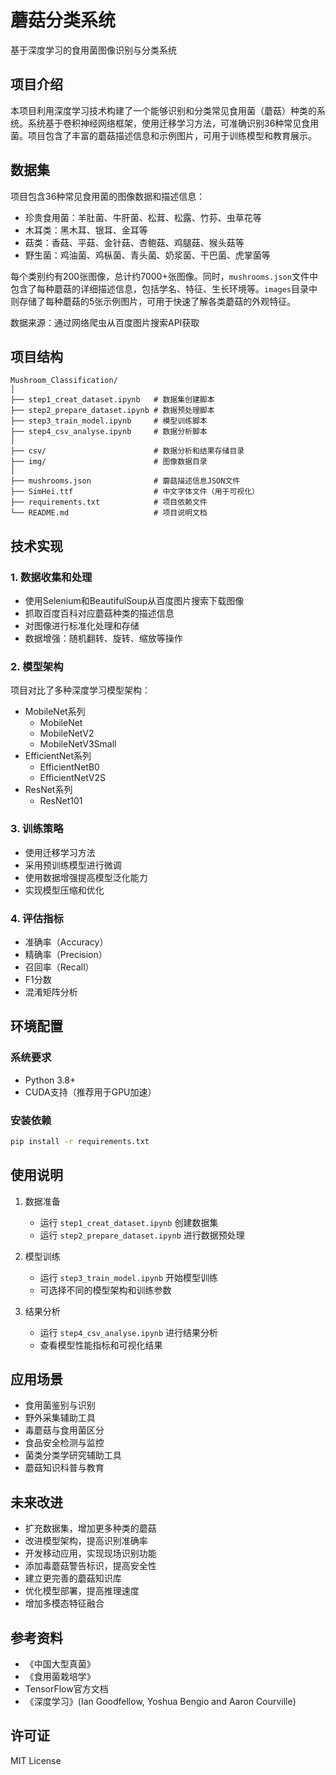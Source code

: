 # 蘑菇分类系统

基于深度学习的食用菌图像识别与分类系统

## 项目介绍

本项目利用深度学习技术构建了一个能够识别和分类常见食用菌（蘑菇）种类的系统。系统基于卷积神经网络框架，使用迁移学习方法，可准确识别36种常见食用菌。项目包含了丰富的蘑菇描述信息和示例图片，可用于训练模型和教育展示。

## 数据集

项目包含36种常见食用菌的图像数据和描述信息：
- 珍贵食用菌：羊肚菌、牛肝菌、松茸、松露、竹荪、虫草花等
- 木耳类：黑木耳、银耳、金耳等
- 菇类：香菇、平菇、金针菇、杏鲍菇、鸡腿菇、猴头菇等
- 野生菌：鸡油菌、鸡枞菌、青头菌、奶浆菌、干巴菌、虎掌菌等

每个类别约有200张图像，总计约7000+张图像。同时，`mushrooms.json`文件中包含了每种蘑菇的详细描述信息，包括学名、特征、生长环境等。`images`目录中则存储了每种蘑菇的5张示例图片，可用于快速了解各类蘑菇的外观特征。

数据来源：通过网络爬虫从百度图片搜索API获取

## 项目结构

```
Mushroom_Classification/
│
├── step1_creat_dataset.ipynb   # 数据集创建脚本
├── step2_prepare_dataset.ipynb # 数据预处理脚本
├── step3_train_model.ipynb     # 模型训练脚本
├── step4_csv_analyse.ipynb     # 数据分析脚本
│
├── csv/                        # 数据分析和结果存储目录
├── img/                        # 图像数据目录
│
├── mushrooms.json              # 蘑菇描述信息JSON文件
├── SimHei.ttf                  # 中文字体文件（用于可视化）
├── requirements.txt            # 项目依赖文件
└── README.md                   # 项目说明文档
```

## 技术实现

### 1. 数据收集和处理
- 使用Selenium和BeautifulSoup从百度图片搜索下载图像
- 抓取百度百科对应蘑菇种类的描述信息
- 对图像进行标准化处理和存储
- 数据增强：随机翻转、旋转、缩放等操作

### 2. 模型架构
项目对比了多种深度学习模型架构：
- MobileNet系列
  - MobileNet
  - MobileNetV2
  - MobileNetV3Small
- EfficientNet系列
  - EfficientNetB0
  - EfficientNetV2S
- ResNet系列
  - ResNet101

### 3. 训练策略
- 使用迁移学习方法
- 采用预训练模型进行微调
- 使用数据增强提高模型泛化能力
- 实现模型压缩和优化

### 4. 评估指标
- 准确率（Accuracy）
- 精确率（Precision）
- 召回率（Recall）
- F1分数
- 混淆矩阵分析

## 环境配置

### 系统要求
- Python 3.8+
- CUDA支持（推荐用于GPU加速）

### 安装依赖
```bash
pip install -r requirements.txt
```

## 使用说明

1. 数据准备
   - 运行 `step1_creat_dataset.ipynb` 创建数据集
   - 运行 `step2_prepare_dataset.ipynb` 进行数据预处理

2. 模型训练
   - 运行 `step3_train_model.ipynb` 开始模型训练
   - 可选择不同的模型架构和训练参数

3. 结果分析
   - 运行 `step4_csv_analyse.ipynb` 进行结果分析
   - 查看模型性能指标和可视化结果

## 应用场景

- 食用菌鉴别与识别
- 野外采集辅助工具
- 毒蘑菇与食用菌区分
- 食品安全检测与监控
- 菌类分类学研究辅助工具
- 蘑菇知识科普与教育

## 未来改进

- 扩充数据集，增加更多种类的蘑菇
- 改进模型架构，提高识别准确率
- 开发移动应用，实现现场识别功能
- 添加毒蘑菇警告标识，提高安全性
- 建立更完善的蘑菇知识库
- 优化模型部署，提高推理速度
- 增加多模态特征融合

## 参考资料

- 《中国大型真菌》
- 《食用菌栽培学》
- TensorFlow官方文档
- 《深度学习》(Ian Goodfellow, Yoshua Bengio and Aaron Courville)

## 许可证

MIT License